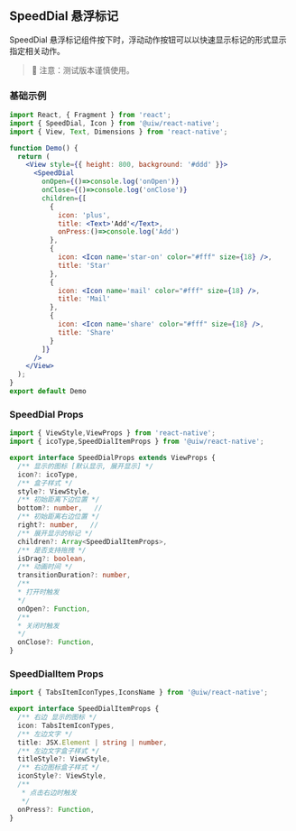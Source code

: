 SpeedDial 悬浮标记
---

SpeedDial 悬浮标记组件按下时，浮动动作按钮可以以快速显示标记的形式显示指定相关动作。

> 🚧 注意：测试版本谨慎使用。
<!--rehype:style=border-left: 8px solid #ffe564;background-color: #ffe56440;padding: 12px 16px;-->

<!-- ![](https://user-images.githubusercontent.com/57083007/146733457-f6cb4866-2f5c-4757-bb16-007881c5ef25.gif) -->

### 基础示例

```jsx  mdx:preview
import React, { Fragment } from 'react';
import { SpeedDial, Icon } from '@uiw/react-native';
import { View, Text, Dimensions } from 'react-native';

function Demo() {
  return (
    <View style={{ height: 800, background: '#ddd' }}>
      <SpeedDial
        onOpen={()=>console.log('onOpen')}
        onClose={()=>console.log('onClose')}
        children={[
          {
            icon: 'plus',
            title: <Text>'Add'</Text>,
            onPress:()=>console.log('Add')
          },
          {
            icon: <Icon name='star-on' color="#fff" size={18} />,
            title: 'Star'
          },
          {
            icon: <Icon name='mail' color="#fff" size={18} />,
            title: 'Mail'
          },
          {
            icon: <Icon name='share' color="#fff" size={18} />,
            title: 'Share'
          }
        ]}
      />
    </View>
  );
}
export default Demo
```


### SpeedDial Props

```ts
import { ViewStyle,ViewProps } from 'react-native';
import { icoType,SpeedDialItemProps } from '@uiw/react-native';

export interface SpeedDialProps extends ViewProps {
  /** 显示的图标 [默认显示, 展开显示] */
  icon?: icoType,
  /** 盒子样式 */
  style?: ViewStyle,
  /** 初始距离下边位置 */
  bottom?: number,   //
  /** 初始距离右边位置 */
  right?: number,   //
  /** 展开显示的标记 */
  children?: Array<SpeedDialItemProps>,
  /** 是否支持拖拽 */
  isDrag?: boolean,
  /** 动画时间 */
  transitionDuration?: number,
  /**
  * 打开时触发
  */
  onOpen?: Function,
  /**
  * 关闭时触发
  */
  onClose?: Function,
}
```


### SpeedDialItem Props

```ts
import { TabsItemIconTypes,IconsName } from '@uiw/react-native';

export interface SpeedDialItemProps {
  /** 右边 显示的图标 */
  icon: TabsItemIconTypes,
  /** 左边文字 */
  title: JSX.Element | string | number,
  /** 左边文字盒子样式 */
  titleStyle?: ViewStyle,
  /** 右边图标盒子样式 */
  iconStyle?: ViewStyle,
  /**
   * 点击右边时触发
   */
  onPress?: Function,
}
```

